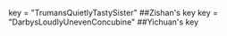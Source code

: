 key = "TrumansQuietlyTastySister"  ##Zishan's key
key = "DarbysLoudlyUnevenConcubine" ##Yichuan's key